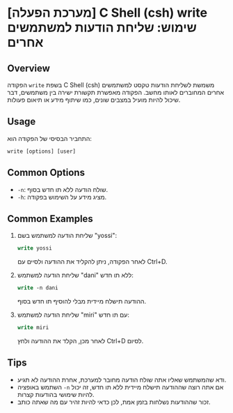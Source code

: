 # [מערכת הפעלה] C Shell (csh) write שימוש: שליחת הודעות למשתמשים אחרים

## Overview
הפקודה `write` בשפת C Shell (csh) משמשת לשליחת הודעות טקסט למשתמשים אחרים המחוברים לאותו מחשב. הפקודה מאפשרת תקשורת ישירה בין משתמשים, דבר שיכול להיות מועיל במצבים שונים, כמו שיתוף מידע או תיאום פעולות.

## Usage
התחביר הבסיסי של הפקודה הוא:

```
write [options] [user]
```

## Common Options
- `-n`: שולח הודעה ללא תו חדש בסוף.
- `-h`: מציג מידע על השימוש בפקודה.

## Common Examples
1. שליחת הודעה למשתמש בשם "yossi":
   ```csh
   write yossi
   ```
   לאחר הפקודה, ניתן להקליד את ההודעה ולסיים עם Ctrl+D.

2. שליחת הודעה למשתמש "dani" ללא תו חדש:
   ```csh
   write -n dani
   ```
   ההודעה תישלח מיידית מבלי להוסיף תו חדש בסוף.

3. שליחת הודעה למשתמש "miri" עם תו חדש:
   ```csh
   write miri
   ```
   לאחר מכן, הקלד את ההודעה ולחץ Ctrl+D לסיום.

## Tips
- ודא שהמשתמש שאליו אתה שולח הודעה מחובר למערכת, אחרת ההודעה לא תגיע.
- השתמש באופציה `-n` אם אתה רוצה שההודעה תישלח מיידית ללא תו חדש, זה יכול להיות שימושי בהודעות קצרות.
- זכור שההודעות נשלחות בזמן אמת, לכן כדאי להיות זהיר עם מה שאתה כותב.